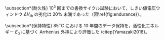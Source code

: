 \subsection*{耐久性}
$10^{5}$ 回までの書換サイクル試験において，しきい値電圧ウィンドウ $\Delta V_\mathrm{th}$ の劣化は 20\% 未満であった（図\ref{fig:endurance}）。

\subsection*{保持特性}
$85^\circ$C における 10 年間のデータ保持を，活性化エネルギー $E_a$ に基づく Arrhenius 外挿により評価した \citep{Yamazaki2018}。
